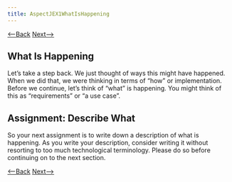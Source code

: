 ```yaml
---
title: AspectJEX1WhatIsHappening
---
```

[<--Back](AspectJEX1Possibilities) [Next-->](AspectJEX1SoWhatIsHappening)

## What Is Happening
Let’s take a step back. We just thought of ways this might have happened. When we did that, we were thinking in terms of “how” or implementation. Before we continue, let’s think of “what” is happening. You might think of this as “requirements” or “a use case”.

## Assignment: Describe What
So your next assignment is to write down a description of what is happening. As you write your description, consider writing it without resorting to too much technological terminology. Please do so before continuing on to the next section.

[<--Back](AspectJEX1Possibilities) [Next-->](AspectJEX1SoWhatIsHappening)
